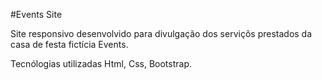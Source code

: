 #Events Site

Site responsivo desenvolvido para divulgação dos serviçõs prestados da casa de festa fictícia Events.

Tecnólogias utilizadas Html, Css, Bootstrap.


